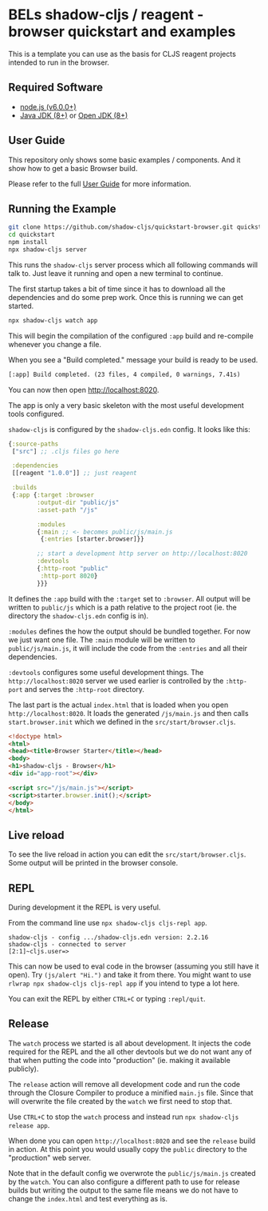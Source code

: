# BELs shadow-cljs / reagent - browser quickstart and examples

This is a template you can use as the basis for CLJS reagent projects intended to run in the browser.

## Required Software

- [node.js (v6.0.0+)](https://nodejs.org/en/download/)
- [Java JDK (8+)](http://www.oracle.com/technetwork/java/javase/downloads/index.html) or [Open JDK (8+)](http://jdk.java.net/10/)

## User Guide

This repository only shows some basic examples / components.
And it show how to get a basic Browser build.

Please refer to the full [User Guide](https://shadow-cljs.github.io/docs/UsersGuide.html) for more information.


## Running the Example

```bash
git clone https://github.com/shadow-cljs/quickstart-browser.git quickstart
cd quickstart
npm install
npx shadow-cljs server
```

This runs the `shadow-cljs` server process which all following commands will talk to. Just leave it running and open a new terminal to continue.

The first startup takes a bit of time since it has to download all the dependencies and do some prep work. Once this is running we can get started.

```txt
npx shadow-cljs watch app
```

This will begin the compilation of the configured `:app` build and re-compile whenever you change a file.

When you see a "Build completed." message your build is ready to be used.

```txt
[:app] Build completed. (23 files, 4 compiled, 0 warnings, 7.41s)
```

You can now then open [http://localhost:8020](http://localhost:8020).

The app is only a very basic skeleton with the most useful development tools configured.

`shadow-cljs` is configured by the `shadow-cljs.edn` config. It looks like this:

```clojure
{:source-paths
 ["src"] ;; .cljs files go here

 :dependencies
 [[reagent "1.0.0"]] ;; just reagent

 :builds
 {:app {:target :browser
        :output-dir "public/js"
        :asset-path "/js"

        :modules
        {:main ;; <- becomes public/js/main.js
         {:entries [starter.browser]}}

        ;; start a development http server on http://localhost:8020
        :devtools
        {:http-root "public"
         :http-port 8020}
        }}}
```

It defines the `:app` build with the `:target` set to `:browser`. All output will be written to `public/js` which is a path relative to the project root (ie. the directory the `shadow-cljs.edn` config is in).

`:modules` defines the how the output should be bundled together. For now we just want one file. The `:main` module will be written to `public/js/main.js`, it will include the code from the `:entries` and all their dependencies.

`:devtools` configures some useful development things. The `http://localhost:8020` server we used earlier is controlled by the `:http-port` and serves the `:http-root` directory.

The last part is the actual `index.html` that is loaded when you open `http://localhost:8020`. It loads the generated `/js/main.js` and then calls `start.browser.init` which we defined in the `src/start/browser.cljs`.

```html
<!doctype html>
<html>
<head><title>Browser Starter</title></head>
<body>
<h1>shadow-cljs - Browser</h1>
<div id="app-root"></div>

<script src="/js/main.js"></script>
<script>starter.browser.init();</script>
</body>
</html>
```

## Live reload

To see the live reload in action you can edit the `src/start/browser.cljs`. Some output will be printed in the browser console.

## REPL

During development it the REPL is very useful.

From the command line use `npx shadow-cljs cljs-repl app`.

```
shadow-cljs - config .../shadow-cljs.edn version: 2.2.16
shadow-cljs - connected to server
[2:1]~cljs.user=>
```

This can now be used to eval code in the browser (assuming you still have it open). Try `(js/alert "Hi.")` and take it from there. You might want to use `rlwrap npx shadow-cljs cljs-repl app` if you intend to type a lot here.

You can exit the REPL by either `CTRL+C` or typing `:repl/quit`.

## Release

The `watch` process we started is all about development. It injects the code required for the REPL and the all other devtools but we do not want any of that when putting the code into "production" (ie. making it available publicly).

The `release` action will remove all development code and run the code through the Closure Compiler to produce a minified `main.js` file. Since that will overwrite the file created by the `watch` we first need to stop that.

Use `CTRL+C` to stop the `watch` process and instead run `npx shadow-cljs release app`.

When done you can open `http://localhost:8020` and see the `release` build in action. At this point you would usually copy the `public` directory to the "production" web server.

Note that in the default config we overwrote the `public/js/main.js` created by the `watch`. You can also configure a different path to use for release builds but writing the output to the same file means we do not have to change the `index.html` and test everything as is.
